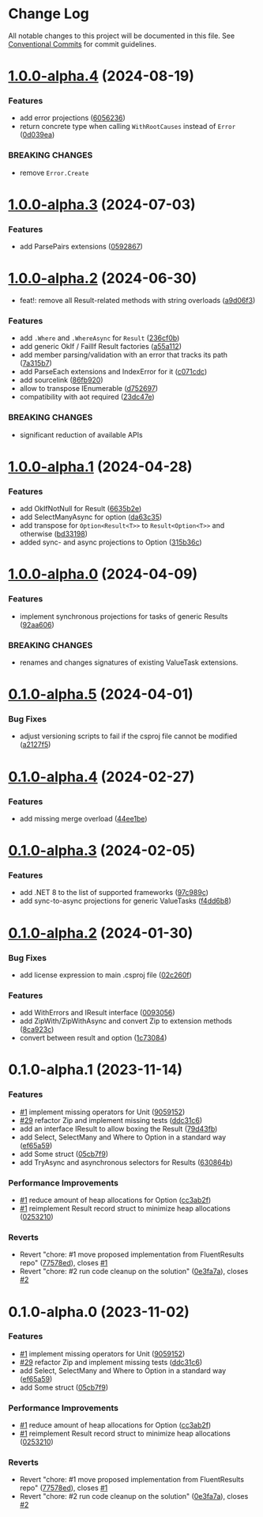 # Change Log

All notable changes to this project will be documented in this file.
See [Conventional Commits](https://conventionalcommits.org) for commit guidelines.

# [1.0.0-alpha.4](https://github.com/LazyBallsZealots/Results.Immutable/compare/Results.Immutable@1.0.0-alpha.3...Results.Immutable@1.0.0-alpha.4) (2024-08-19)

### Features

- add error projections ([6056236](https://github.com/LazyBallsZealots/Results.Immutable/commit/60562363337ab4462fee311729a2ffd66395ca27))
- return concrete type when calling `WithRootCauses` instead of `Error` ([0d039ea](https://github.com/LazyBallsZealots/Results.Immutable/commit/0d039eaa1158b1ad92084ea02c2aa21bc8e28ac6))

### BREAKING CHANGES

- remove `Error.Create`

# [1.0.0-alpha.3](https://github.com/LazyBallsZealots/Results.Immutable/compare/Results.Immutable@1.0.0-alpha.2...Results.Immutable@1.0.0-alpha.3) (2024-07-03)

### Features

- add ParsePairs extensions ([0592867](https://github.com/LazyBallsZealots/Results.Immutable/commit/0592867f08288b126ba7b0bb21f74e4ac3e3d823))

# [1.0.0-alpha.2](https://github.com/LazyBallsZealots/Results.Immutable/compare/Results.Immutable@1.0.0-alpha.1...Results.Immutable@1.0.0-alpha.2) (2024-06-30)

- feat!: remove all Result-related methods with string overloads ([a9d06f3](https://github.com/LazyBallsZealots/Results.Immutable/commit/a9d06f38e60526b72aa884d84872e9f73d58c418))

### Features

- add `.Where` and `.WhereAsync` for `Result` ([236cf0b](https://github.com/LazyBallsZealots/Results.Immutable/commit/236cf0b8064774f4d8a989e43213cd3a30369d9b))
- add generic OkIf / FailIf Result factories ([a55a112](https://github.com/LazyBallsZealots/Results.Immutable/commit/a55a11272cfa4170a39a896a351507a91755c534))
- add member parsing/validation with an error that tracks its path ([7a315b7](https://github.com/LazyBallsZealots/Results.Immutable/commit/7a315b7468a855b5a254dca21a24a212bc6e276a))
- add ParseEach extensions and IndexError for it ([c071cdc](https://github.com/LazyBallsZealots/Results.Immutable/commit/c071cdcbcd6a6002699dd2a04387b0e8b43436f5))
- add sourcelink ([86fb920](https://github.com/LazyBallsZealots/Results.Immutable/commit/86fb920d6f01db909ad0d5a1b64520a42189cb0d))
- allow to transpose IEnumerable ([d752697](https://github.com/LazyBallsZealots/Results.Immutable/commit/d752697692caf1ed9a554400acedc1ec6f5f89a0))
- compatibility with aot required ([23dc47e](https://github.com/LazyBallsZealots/Results.Immutable/commit/23dc47e42b8dbd11c1f2fb3069f31865dc017f6c))

### BREAKING CHANGES

- significant reduction of available APIs

# [1.0.0-alpha.1](https://github.com/LazyBallsZealots/Results.Immutable/compare/Results.Immutable@1.0.0-alpha.0...Results.Immutable@1.0.0-alpha.1) (2024-04-28)

### Features

- add OkIfNotNull for Result ([6635b2e](https://github.com/LazyBallsZealots/Results.Immutable/commit/6635b2efb877f36fc465d46d5ea8ead7d28baf93))
- add SelectManyAsync for option ([da63c35](https://github.com/LazyBallsZealots/Results.Immutable/commit/da63c35573f7b118a6ece33ec7bf7f072bbf266e))
- add transpose for `Option<Result<T>>` to `Result<Option<T>>` and otherwise ([bd33198](https://github.com/LazyBallsZealots/Results.Immutable/commit/bd3319859de897e01a482029794361910716d531))
- added sync- and async projections to Option ([315b36c](https://github.com/LazyBallsZealots/Results.Immutable/commit/315b36ca6bfb8b3100a84ce313755237317eed87))

# [1.0.0-alpha.0](https://github.com/LazyBallsZealots/Results.Immutable/compare/Results.Immutable@0.1.0-alpha.5...Results.Immutable@1.0.0-alpha.0) (2024-04-09)

### Features

- implement synchronous projections for tasks of generic Results ([92aa606](https://github.com/LazyBallsZealots/Results.Immutable/commit/92aa6069222e440be044ca75506a1436c9969595))

### BREAKING CHANGES

- renames and changes signatures
  of existing ValueTask extensions.

# [0.1.0-alpha.5](https://github.com/LazyBallsZealots/Results.Immutable/compare/Results.Immutable@0.1.0-alpha.4...Results.Immutable@0.1.0-alpha.5) (2024-04-01)

### Bug Fixes

- adjust versioning scripts to fail if the csproj file cannot be modified ([a2127f5](https://github.com/LazyBallsZealots/Results.Immutable/commit/a2127f52bed88864c44b2d2903bce8a7980a30b5))

# [0.1.0-alpha.4](https://github.com/LazyBallsZealots/Results.Immutable/compare/Results.Immutable@0.1.0-alpha.3...Results.Immutable@0.1.0-alpha.4) (2024-02-27)

### Features

- add missing merge overload ([44ee1be](https://github.com/LazyBallsZealots/Results.Immutable/commit/44ee1be468117e5bdb5f969f2fef42154f675384))

# [0.1.0-alpha.3](https://github.com/LazyBallsZealots/Results.Immutable/compare/Results.Immutable@0.1.0-alpha.2...Results.Immutable@0.1.0-alpha.3) (2024-02-05)

### Features

- add .NET 8 to the list of supported frameworks ([97c989c](https://github.com/LazyBallsZealots/Results.Immutable/commit/97c989c4a31a8df403bc1b2ceef6f57166ee7a7b))
- add sync-to-async projections for generic ValueTasks ([f4dd6b8](https://github.com/LazyBallsZealots/Results.Immutable/commit/f4dd6b8987aa3e1ba5b3abe962bfa2e47a43be96))

# [0.1.0-alpha.2](https://github.com/LazyBallsZealots/Results.Immutable/compare/Results.Immutable@0.1.0-alpha.1...Results.Immutable@0.1.0-alpha.2) (2024-01-30)

### Bug Fixes

- add license expression to main .csproj file ([02c260f](https://github.com/LazyBallsZealots/Results.Immutable/commit/02c260fbc62cf3dc01518e068867defb4a1837e1))

### Features

- add WithErrors and IResult interface ([0093056](https://github.com/LazyBallsZealots/Results.Immutable/commit/0093056f7630d0375be23a679e17d45ca019b57b))
- add ZipWith/ZipWithAsync and convert Zip to extension methods ([8ca923c](https://github.com/LazyBallsZealots/Results.Immutable/commit/8ca923c8466fa98705a2985677a83398c2ccaa1b))
- convert between result and option ([1c73084](https://github.com/LazyBallsZealots/Results.Immutable/commit/1c730846cf1603e19fd52c5dec463a5537395d98))

# 0.1.0-alpha.1 (2023-11-14)

### Features

- [#1](https://github.com/LazyBallsZealots/Results.Immutable/issues/1) implement missing operators for Unit ([9059152](https://github.com/LazyBallsZealots/Results.Immutable/commit/9059152836a65f656c7772267de612c63760234e))
- [#29](https://github.com/LazyBallsZealots/Results.Immutable/issues/29) refactor Zip and implement missing tests ([ddc31c6](https://github.com/LazyBallsZealots/Results.Immutable/commit/ddc31c61ced97e28d898a3029721ab4e5e709657))
- add an interface IResult to allow boxing the Result ([79d43fb](https://github.com/LazyBallsZealots/Results.Immutable/commit/79d43fbba3eed1b9a2e54eefc95d5dd2961828e6))
- add Select, SelectMany and Where to Option in a standard way ([ef65a59](https://github.com/LazyBallsZealots/Results.Immutable/commit/ef65a59f0732b3d39cf5cc53bc2b8127b3ad1e04))
- add Some struct ([05cb7f9](https://github.com/LazyBallsZealots/Results.Immutable/commit/05cb7f9f079ed76c884e3739b6633114e71ea13c))
- add TryAsync and asynchronous selectors for Results ([630864b](https://github.com/LazyBallsZealots/Results.Immutable/commit/630864bdb32f4256016aa1cc893a9f2f08881539))

### Performance Improvements

- [#1](https://github.com/LazyBallsZealots/Results.Immutable/issues/1) reduce amount of heap allocations for Option<T> ([cc3ab2f](https://github.com/LazyBallsZealots/Results.Immutable/commit/cc3ab2ffcdfadbb8d4b94c2f0caca9960cf11967))
- [#1](https://github.com/LazyBallsZealots/Results.Immutable/issues/1) reimplement Result record struct to minimize heap allocations ([0253210](https://github.com/LazyBallsZealots/Results.Immutable/commit/0253210acf1cc1ead5318053ffaad46bd851d4b4))

### Reverts

- Revert "chore: #1 move proposed implementation from FluentResults repo" ([77578ed](https://github.com/LazyBallsZealots/Results.Immutable/commit/77578edb7a97be5c12535fab8d7efcf01e48ae71)), closes [#1](https://github.com/LazyBallsZealots/Results.Immutable/issues/1)
- Revert "chore: #2 run code cleanup on the solution" ([0e3fa7a](https://github.com/LazyBallsZealots/Results.Immutable/commit/0e3fa7a0932efacdb0637cfa96d6fefd4bf5c915)), closes [#2](https://github.com/LazyBallsZealots/Results.Immutable/issues/2)

# 0.1.0-alpha.0 (2023-11-02)

### Features

- [#1](https://github.com/LazyBallsZealots/Results.Immutable/issues/1) implement missing operators for Unit ([9059152](https://github.com/LazyBallsZealots/Results.Immutable/commit/9059152836a65f656c7772267de612c63760234e))
- [#29](https://github.com/LazyBallsZealots/Results.Immutable/issues/29) refactor Zip and implement missing tests ([ddc31c6](https://github.com/LazyBallsZealots/Results.Immutable/commit/ddc31c61ced97e28d898a3029721ab4e5e709657))
- add Select, SelectMany and Where to Option in a standard way ([ef65a59](https://github.com/LazyBallsZealots/Results.Immutable/commit/ef65a59f0732b3d39cf5cc53bc2b8127b3ad1e04))
- add Some struct ([05cb7f9](https://github.com/LazyBallsZealots/Results.Immutable/commit/05cb7f9f079ed76c884e3739b6633114e71ea13c))

### Performance Improvements

- [#1](https://github.com/LazyBallsZealots/Results.Immutable/issues/1) reduce amount of heap allocations for Option<T> ([cc3ab2f](https://github.com/LazyBallsZealots/Results.Immutable/commit/cc3ab2ffcdfadbb8d4b94c2f0caca9960cf11967))
- [#1](https://github.com/LazyBallsZealots/Results.Immutable/issues/1) reimplement Result record struct to minimize heap allocations ([0253210](https://github.com/LazyBallsZealots/Results.Immutable/commit/0253210acf1cc1ead5318053ffaad46bd851d4b4))

### Reverts

- Revert "chore: #1 move proposed implementation from FluentResults repo" ([77578ed](https://github.com/LazyBallsZealots/Results.Immutable/commit/77578edb7a97be5c12535fab8d7efcf01e48ae71)), closes [#1](https://github.com/LazyBallsZealots/Results.Immutable/issues/1)
- Revert "chore: #2 run code cleanup on the solution" ([0e3fa7a](https://github.com/LazyBallsZealots/Results.Immutable/commit/0e3fa7a0932efacdb0637cfa96d6fefd4bf5c915)), closes [#2](https://github.com/LazyBallsZealots/Results.Immutable/issues/2)
